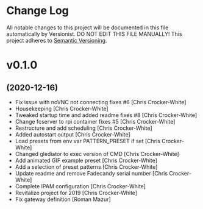 # Change Log

All notable changes to this project will be documented in this file
automatically by Versionist. DO NOT EDIT THIS FILE MANUALLY!
This project adheres to [Semantic Versioning](http://semver.org/).

# v0.1.0
## (2020-12-16)

* Fix issue with noVNC not connecting fixes #6 [Chris Crocker-White]
* Housekeeping [Chris Crocker-White]
* Tweaked startup time and added readme fixes #8 [Chris Crocker-White]
* Change fcserver to rpi container fixes #5 [Chris Crocker-White]
* Restructure and add scheduling [Chris Crocker-White]
* Added autostart output [Chris Crocker-White]
* Load presets from env var PATTERN_PRESET if set [Chris Crocker-White]
* Changed glediator to exec version of CMD [Chris Crocker-White]
* Add animated GIF example preset [Chris Crocker-White]
* Add a selection of preset patterns [Chris Crocker-White]
* Update readme and remove Fadecandy serial number [Chris Crocker-White]
* Complete IPAM configuration [Chris Crocker-White]
* Revitalize project for 2019 [Chris Crocker-White]
* Fix gateway definition [Roman Mazur]
